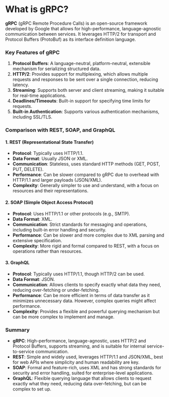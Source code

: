 # What is gRPC?

**gRPC** (gRPC Remote Procedure Calls) is an open-source framework developed by Google that allows for high-performance, language-agnostic communication between services. It leverages HTTP/2 for transport and Protocol Buffers (ProtoBuf) as its interface definition language. 

### Key Features of gRPC

1. **Protocol Buffers**: A language-neutral, platform-neutral, extensible mechanism for serializing structured data.
2. **HTTP/2**: Provides support for multiplexing, which allows multiple requests and responses to be sent over a single connection, reducing latency.
3. **Streaming**: Supports both server and client streaming, making it suitable for real-time applications.
4. **Deadlines/Timeouts**: Built-in support for specifying time limits for requests.
5. **Built-in Authentication**: Supports various authentication mechanisms, including SSL/TLS.

### Comparison with REST, SOAP, and GraphQL

#### 1. **REST (Representational State Transfer)**
- **Protocol**: Typically uses HTTP/1.1.
- **Data Format**: Usually JSON or XML.
- **Communication**: Stateless, uses standard HTTP methods (GET, POST, PUT, DELETE).
- **Performance**: Can be slower compared to gRPC due to overhead with HTTP/1.1 and larger payloads (JSON/XML).
- **Complexity**: Generally simpler to use and understand, with a focus on resources and their representations.

#### 2. **SOAP (Simple Object Access Protocol)**
- **Protocol**: Uses HTTP/1.1 or other protocols (e.g., SMTP).
- **Data Format**: XML.
- **Communication**: Strict standards for messaging and operations, including built-in error handling and security.
- **Performance**: Can be slower and more complex due to XML parsing and extensive specification.
- **Complexity**: More rigid and formal compared to REST, with a focus on operations rather than resources.

#### 3. **GraphQL**
- **Protocol**: Typically uses HTTP/1.1, though HTTP/2 can be used.
- **Data Format**: JSON.
- **Communication**: Allows clients to specify exactly what data they need, reducing over-fetching or under-fetching.
- **Performance**: Can be more efficient in terms of data transfer as it minimizes unnecessary data. However, complex queries might affect performance.
- **Complexity**: Provides a flexible and powerful querying mechanism but can be more complex to implement and manage.

### Summary

- **gRPC**: High-performance, language-agnostic, uses HTTP/2 and Protocol Buffers, supports streaming, and is suitable for internal service-to-service communication.
- **REST**: Simple and widely used, leverages HTTP/1.1 and JSON/XML, best for web APIs where simplicity and human readability are key.
- **SOAP**: Formal and feature-rich, uses XML and has strong standards for security and error handling, suited for enterprise-level applications.
- **GraphQL**: Flexible querying language that allows clients to request exactly what they need, reducing data over-fetching, but can be complex to set up.

